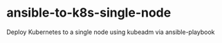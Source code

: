 # ansible-to-k8s-single-node

Deploy Kubernetes to a single node using kubeadm via ansible-playbook
